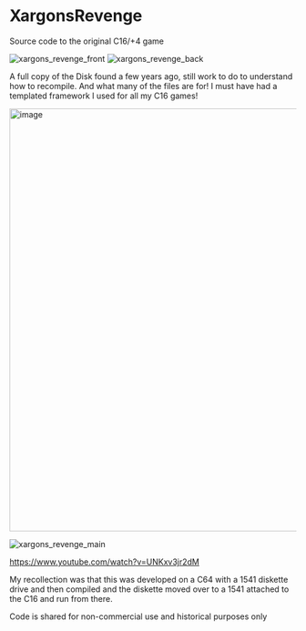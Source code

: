# XargonsRevenge
Source code to the original C16/+4 game

![xargons_revenge_front](https://github.com/anthonyjclarke/XargonsRevenge/assets/9491428/82ab826e-d801-4e0e-b882-162d1f4bde5a)
![xargons_revenge_back](https://github.com/anthonyjclarke/XargonsRevenge/assets/9491428/1f7fef28-79ba-442b-8ab3-aa97278feef3)

A full copy of the Disk found a few years ago, still work to do to understand how to recompile.  And what many of the files are for! I must have had a templated framework I used for all my C16 games!

<img width="743" alt="image" src="https://github.com/anthonyjclarke/XargonsRevenge/assets/9491428/66767c5a-e5d8-41da-b8d5-712a029238b4">

![xargons_revenge_main](https://github.com/anthonyjclarke/XargonsRevenge/assets/9491428/4c2752df-0915-4dd7-8ea7-96f83c356cf5)

https://www.youtube.com/watch?v=UNKxv3jr2dM

My recollection was that this was developed on a C64 with a 1541 diskette drive and then compiled and the diskette moved over to a 1541 attached to the C16 and run from there.

Code is shared for non-commercial use and historical purposes only
